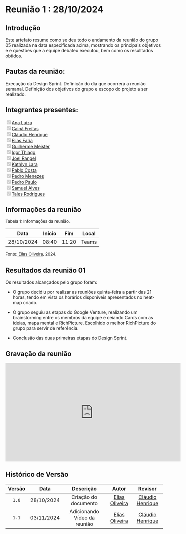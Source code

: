 
# Reunião 1 : 28/10/2024

## Introdução

Este artefato resume como se deu todo o andamento da reunião do grupo 05 realizada na data especificada acima, mostrando os principais objetivos e e questões que a equipe debateu executou, bem como os resulltados obtidos.


## Pautas da reunião:

Execução da Design Sprint.
Definição do dia que ocorrerá a reunião semanal. 
Definição dos objetivos do grupo e escopo do projeto a ser realizado.

## Integrantes presentes:

<label><input type="checkbox" checked disabled>[Ana Luíza](https://github.com/analufernanndess)</label><br>
<label><input type="checkbox" checked disabled>[Cainã Freitas](https://github.com/freitasc)</label><br>
<label><input type="checkbox" checked disabled>[Cláudio Henrique](https://github.com/claudiohsc)</label><br>
<label><input type="checkbox" checked disabled>[Elias Faria](https://github.com/EliasOliver21)</label><br>
<label><input type="checkbox" checked disabled>[Guilherme Meister](https://github.com/gmeister18)</label><br>
<label><input type="checkbox" checked disabled>[Igor Thiago](https://github.com/Igor-Thiago)</label><br>
<label><input type="checkbox" checked disabled>[Joel Rangel](https://github.com/JoelSRangel)</label><br>
<label><input type="checkbox" checked disabled>[Kathlyn Lara](https://github.com/klmurussi)</label><br>
<label><input type="checkbox" checked disabled>[Pablo Costa](https://github.com/pabloheika)</label><br>
<label><input type="checkbox" checked disabled>[Pedro Menezes](https://github.com/pedro-rodiguero)</label><br>
<label><input type="checkbox" checked disabled>[Pedro Paulo](https://github.com/Pedrin0030)</label><br>
<label><input type="checkbox" checked disabled>[Samuel Alves](https://github.com/samuelalvess)</label><br>
<label><input type="checkbox" checked disabled>[Tales Rodrigues](https://github.com/TalesRG)</label><br>


## Informações da reunião

<font size="2" >

<p > Tabela 1: Informações da reunião. </p>

</font>

| Data | Início | Fim | Local |
|:-:|:-:|:-:|:-:|
| 28/10/2024  | 08:40 | 11:20  | Teams |

<font size="2" >

<p>Fonte:<a href= "http://github.com/EliasOliver21"> Elias Oliveira</a>, 2024.</p>

</font>

## Resultados da reunião 01

Os resultados alcançados pelo grupo foram:

 - O grupo decidiu por realizar as reuniões quinta-feira a partir das 21 horas, tendo em vista os horários disponíveis apresentados no heat-map criado.

- O grupo seguiu as etapas do Google Venture, realizando um brainstorming entre os membros da equipe e ceiando Cards com as ideias, mapa mental e RichPicture. Escolhido o melhor RichPicture do grupo para servir de referência.
  
- Conclusão das duas primeiras etapas do Design Sprint.


## Gravação da reunião

<div style= "max-width:450px">
<iframe width="560" height="315" src="https://www.youtube.com/embed/rnoQweJeemg" title="YouTube video player" frameborder="0" allow="accelerometer; autoplay; clipboard-write; encrypted-media; gyroscope; picture-in-picture; web-share" referrerpolicy="strict-origin-when-cross-origin" allowfullscreen></iframe>
</div>

## Histórico de Versão

| Versão | Data | Descrição | Autor | Revisor
|:-:|:-:|:-:|:-:|:-:|
|`1.0`| 28/10/2024 | Criação do documento| [Elias Oliveira][EliasGH]| [Cláudio Henrique][ClaudioGH] |
|`1.1`| 03/11/2024 | Adicionando Vídeo da reunião| [Elias Oliveira][EliasGH]| [Cláudio Henrique][ClaudioGH] |

[AnaGH]: https://github.com/analufernanndess
[CainaGH]: https://github.com/freitasc
[ClaudioGH]: https://github.com/claudiohsc
[EliasGH]: https://github.com/EliasOliver21
[GuilhermeGH]: https://github.com/gmeister18
[JoelGH]: https://github.com/JoelSRangel
[KathlynGH]: https://github.com/klmurussi
[PabloGH]: https://github.com/pabloheika
[PedroGH]: https://github.com/pedro-rodiguero
[PedroGH]: https://github.com/pabloheika
[SamuelGH]: https://github.com/samuelalvess
[TalesGH]: https://github.com/TalesRG
